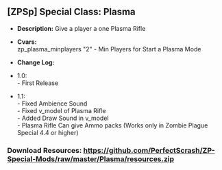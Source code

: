 ## [ZPSp] Special Class: Plasma

* **Description:**
Give a player a one Plasma Rifle

* **Cvars:**<br/>
zp_plasma_minplayers "2" - Min Players for Start a Plasma Mode

* **Change Log:**<br/>
* 1.0:<br/>- First Release

* 1.1:<br/>
        - Fixed Ambience Sound<br/>
        - Fixed v_model of Plasma Rifle<br/>
        - Added Draw Sound in v_model<br/>
        - Plasma Rifle Can give Ammo packs (Works only in Zombie Plague Special 4.4 or higher)
        
### Download Resources: https://github.com/PerfectScrash/ZP-Special-Mods/raw/master/Plasma/resources.zip
